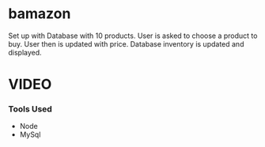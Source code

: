 # bamazon 

Set up with Database with 10 products. 
User is asked to choose a product to buy.
User then is updated with price.
Database inventory is updated and displayed.

# VIDEO

### Tools Used

- Node
- MySql 
